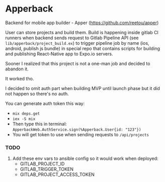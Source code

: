 # Apperback

Backend for mobile app builder - Apper (https://github.com/reetou/apper)

User can store projects and build them. Build is happening inside gitlab CI runners when backend sends request to Gitlab Pipeline API (see `lib/apperback/project_build.ex`) to trigger pipeline job by name (ios, android, publish js bundle) in special repo that contains scripts for building and publishing React-Native app to Expo.io servers.

Sooner I realized that this project is not a one-man job and decided to abandon it. 

It worked tho.

I decided to omit auth part when building MVP until launch phase but it did not happen so there's no auth.

You can generate auth token this way:

- `mix deps.get`
- `iex -S mix`
- Then type this in terminal: `ApperbackWeb.AuthService.sign(%Apperback.User{id: "123"})`
- You will get token to use when sending requests to `/api/projects`

### TODO
1. Add these env vars to ansible config so it would work when deployed:
    - GITLAB_PROJECT_ID
    - GITLAB_TRIGGER_TOKEN
    - GITLAB_PROJECT_ACCESS_TOKEN
